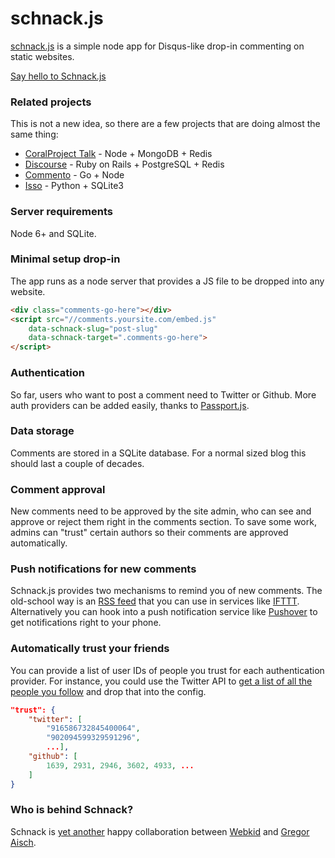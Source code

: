 # schnack.js

[schnack.js](https://dict.leo.org/englisch-deutsch/schnack) is a simple node app for Disqus-like drop-in commenting on static websites.

[Say hello to Schnack.js](https://www.vis4.net/blog/2017/10/hello-schnack/)

### Related projects

This is not a new idea, so there are a few projects that are doing almost the same thing:

* [CoralProject Talk](https://github.com/coralproject/talk) - Node + MongoDB + Redis
* [Discourse](https://github.com/discourse/discourse) - Ruby on Rails + PostgreSQL + Redis
* [Commento](https://github.com/adtac/commento) - Go + Node
* [Isso](https://github.com/posativ/isso/) - Python + SQLite3

### Server requirements

Node 6+ and SQLite.

### Minimal setup drop-in

The app runs as a node server that provides a JS file to be dropped into any website.

```html
<div class="comments-go-here"></div>
<script src="//comments.yoursite.com/embed.js"
    data-schnack-slug="post-slug"
    data-schnack-target=".comments-go-here">
</script>
```

### Authentication

So far, users who want to post a comment need to Twitter or Github. More auth providers can be added easily, thanks to [Passport.js](passportjs.org).

### Data storage

Comments are stored in a SQLite database. For a normal sized blog this should last a couple of decades.

### Comment approval

New comments need to be approved by the site admin, who can see and approve or reject them right in the comments section. To save some work, admins can "trust" certain authors so their comments are approved automatically.

### Push notifications for new comments

Schnack.js provides two mechanisms to remind you of new comments. The old-school way is an [RSS feed](https://github.com/gka/schnack/blob/master/src/server.js#L123-L141) that you can use in services like [IFTTT](https://ifttt.com). Alternatively you can hook into a push notification service like [Pushover](https://pushover.net) to get notifications right to your phone.

### Automatically trust your friends

You can provide a list of user IDs of people you trust for each authentication provider. For instance, you could use the Twitter API to [get a list of all the people you follow](https://apigee.com/console/twitter?req=%7B%22resource%22%3A%22friends_ids%22%2C%22params%22%3A%7B%22query%22%3A%7B%22stringify_ids%22%3A%22true%22%2C%22cursor%22%3A%22-1%22%7D%2C%22template%22%3A%7B%7D%2C%22headers%22%3A%7B%7D%2C%22body%22%3A%7B%22attachmentFormat%22%3A%22mime%22%2C%22attachmentContentDisposition%22%3A%22form-data%22%7D%7D%2C%22verb%22%3A%22get%22%7D) and drop that into the config.

```json
"trust": {
	"twitter": [
		"916586732845400064",
		"902094599329591296",
		...],
	"github": [
		1639, 2931, 2946, 3602, 4933, ...
	]
}
```

### Who is behind Schnack?

Schnack is [yet another](https://github.com/gka/canvid/) happy collaboration between [Webkid](https://webkid.io/) and [Gregor Aisch](https://www.vis4.net).
